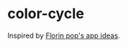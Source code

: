 # color-cycle

Inspired by [Florin pop's app ideas](https://github.com/florinpop17/app-ideas/blob/master/Projects/1-Beginner/Color-Cycle-App.md).
